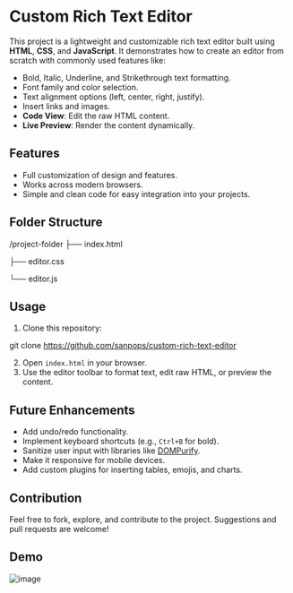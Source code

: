 # Custom Rich Text Editor

This project is a lightweight and customizable rich text editor built using **HTML**, **CSS**, and **JavaScript**. It demonstrates how to create an editor from scratch with commonly used features like:

- Bold, Italic, Underline, and Strikethrough text formatting.
- Font family and color selection.
- Text alignment options (left, center, right, justify).
- Insert links and images.
- **Code View**: Edit the raw HTML content.
- **Live Preview**: Render the content dynamically.

## Features
- Full customization of design and features.
- Works across modern browsers.
- Simple and clean code for easy integration into your projects.

## Folder Structure
/project-folder
├── index.html

├── editor.css

└── editor.js

## Usage
1. Clone this repository:

git clone https://github.com/sanpops/custom-rich-text-editor

2. Open `index.html` in your browser.
3. Use the editor toolbar to format text, edit raw HTML, or preview the content.

## Future Enhancements
- Add undo/redo functionality.
- Implement keyboard shortcuts (e.g., `Ctrl+B` for bold).
- Sanitize user input with libraries like [DOMPurify](https://github.com/cure53/DOMPurify).
- Make it responsive for mobile devices.
- Add custom plugins for inserting tables, emojis, and charts.

## Contribution
Feel free to fork, explore, and contribute to the project. Suggestions and pull requests are welcome!

## Demo
![image](https://github.com/user-attachments/assets/b7d73510-33fb-4668-a952-7ffbfca0f56d)
